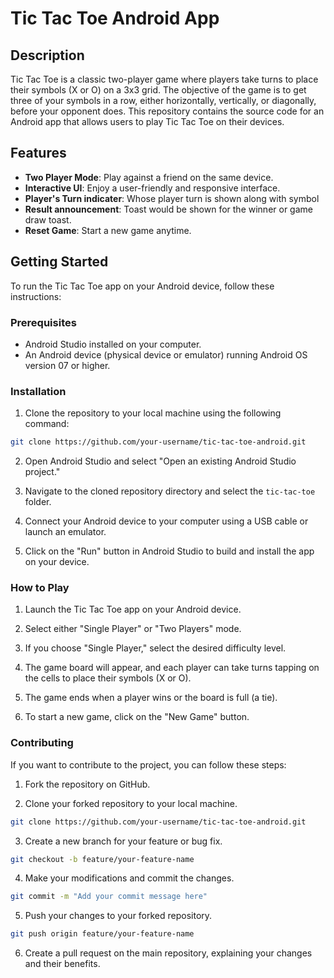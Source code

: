 # Tic Tac Toe Android App

## Description

Tic Tac Toe is a classic two-player game where players take turns to place their symbols (X or O) on a 3x3 grid. The objective of the game is to get three of your symbols in a row, either horizontally, vertically, or diagonally, before your opponent does. This repository contains the source code for an Android app that allows users to play Tic Tac Toe on their devices.

## Features

- **Two Player Mode**: Play against a friend on the same device.
- **Interactive UI**: Enjoy a user-friendly and responsive interface.
- **Player's Turn indicater**: Whose player turn is shown along with symbol
- **Result announcement**: Toast would be shown for the winner or game draw toast.
- **Reset Game**: Start a new game anytime.

## Getting Started

To run the Tic Tac Toe app on your Android device, follow these instructions:

### Prerequisites

- Android Studio installed on your computer.
- An Android device (physical device or emulator) running Android OS version 07 or higher.

### Installation

1. Clone the repository to your local machine using the following command:

```bash
git clone https://github.com/your-username/tic-tac-toe-android.git
```

2. Open Android Studio and select "Open an existing Android Studio project."

3. Navigate to the cloned repository directory and select the `tic-tac-toe` folder.

4. Connect your Android device to your computer using a USB cable or launch an emulator.

5. Click on the "Run" button in Android Studio to build and install the app on your device.

### How to Play

1. Launch the Tic Tac Toe app on your Android device.

2. Select either "Single Player" or "Two Players" mode.

3. If you choose "Single Player," select the desired difficulty level.

4. The game board will appear, and each player can take turns tapping on the cells to place their symbols (X or O).

5. The game ends when a player wins or the board is full (a tie).

6. To start a new game, click on the "New Game" button.

### Contributing

If you want to contribute to the project, you can follow these steps:

1. Fork the repository on GitHub.

2. Clone your forked repository to your local machine.

```bash
git clone https://github.com/your-username/tic-tac-toe-android.git
```

3. Create a new branch for your feature or bug fix.
```bash
git checkout -b feature/your-feature-name
```

4. Make your modifications and commit the changes.
```bash
git commit -m "Add your commit message here"
```
5. Push your changes to your forked repository.
```bash
git push origin feature/your-feature-name
```
6. Create a pull request on the main repository, explaining your changes and their benefits.
